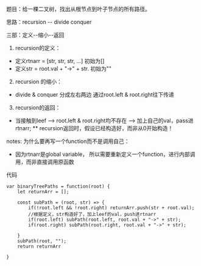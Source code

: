 题目：给一棵二叉树，找出从根节点到叶子节点的所有路径。

思路：recursion -- divide conquer 

三部：定义--缩小--返回

1. recursion的定义：
* 定义rtnarr = [str, str, str, ...] 初始为[]
* 定义str = root.val + "->" + str. 初始为""

2. recursion 的缩小：
* divide & conquer 分成左右两边 通过root.left & root.right往下传递

3. recursion的返回：
* 当接触到leef --> root.left & root.right均不存在 --> 加上自己的val，pass进rtnarr; 
 ** recursion返回时，假设已经构造好，而非从0开始构造！

notes: 为什么要再写一个function而不是调用自己：
- 因为rtnarr是global variable，
    所以需要重新定义一个function，进行内部调用，而非直接调用原函数

代码
```
var binaryTreePaths = function(root) {
	let returnArr = [];
	
	const subPath = (root, str) => {
		if(!root.left && !root.right) returnArr.push(str + root.val);
		//根据定义，str构造好了，加上leef的val，push进rtnarr
		if(root.left) subPath(root.left, root.val + "->" + str);
		if(root.right) subPath(root.right, root.val + "->" + str);

	}
	subPath(root, "");
	return returnArr
	
}
```
